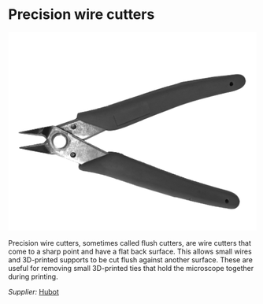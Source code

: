 # Precision wire cutters

![](../../images/Precision-wire-cutters.jpg)

Precision wire cutters, sometimes called flush cutters, are wire cutters that come to a sharp point and have a flat back surface. This allows small wires and 3D-printed supports to be cut flush against another surface. These are useful for removing small 3D-printed ties that hold the microscope together during printing.



*Supplier:* [Hubot](https://hubot.cl/producto/alicate-cortante-precision/)